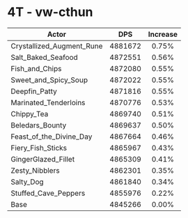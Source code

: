 # 4T - vw-cthun
| Actor | DPS | Increase |
|---|:---:|:---:|
|Crystallized_Augment_Rune|4881672|0.75%|
|Salt_Baked_Seafood|4872551|0.56%|
|Fish_and_Chips|4872080|0.55%|
|Sweet_and_Spicy_Soup|4872022|0.55%|
|Deepfin_Patty|4871816|0.55%|
|Marinated_Tenderloins|4870776|0.53%|
|Chippy_Tea|4869740|0.51%|
|Beledars_Bounty|4869637|0.50%|
|Feast_of_the_Divine_Day|4867664|0.46%|
|Fiery_Fish_Sticks|4865967|0.43%|
|GingerGlazed_Fillet|4865309|0.41%|
|Zesty_Nibblers|4862301|0.35%|
|Salty_Dog|4861840|0.34%|
|Stuffed_Cave_Peppers|4855976|0.22%|
|Base|4845266|0.00%|
